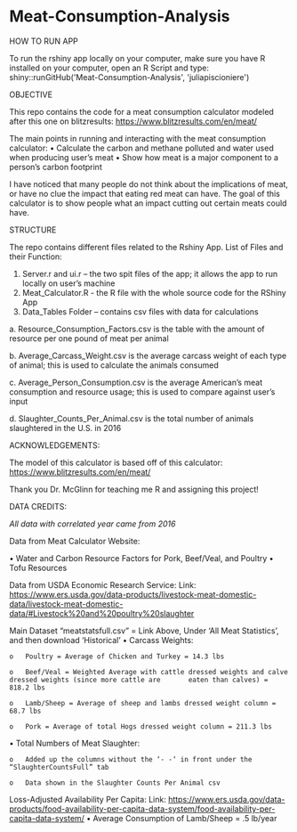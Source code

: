 # Meat-Consumption-Analysis

HOW TO RUN APP

To run the rshiny app locally on your computer, make sure you have R installed on your computer, open an R Script and type: 
shiny::runGitHub('Meat-Consumption-Analysis', 'juliapiscioniere')

OBJECTIVE

This repo contains the code for a meat consumption calculator modeled after this one on blitzresults:
https://www.blitzresults.com/en/meat/

The main points in running and interacting with the meat consumption calculator:
•	Calculate the carbon and methane polluted and water used when producing user’s meat 
•	Show how meat is a major component to a person’s carbon footprint

I have noticed that many people do not think about the implications of meat, or have no clue the impact that eating red meat can have. The goal of this calculator is to show people what an impact cutting out certain meats could have. 

STRUCTURE 

The repo contains different files related to the Rshiny App. 
List of Files and their Function:
1.	Server.r and ui.r – the two spit files of the app; it allows the app to run locally on user’s machine
2.	Meat_Calculator.R - the R file with the whole source code for the RShiny App 
3.	Data_Tables Folder – contains csv files with data for calculations 

  a.	Resource_Consumption_Factors.csv is the table with the amount of resource per one pound of meat per animal

  b.	Average_Carcass_Weight.csv is the average carcass weight of each type of animal; this is used to calculate       the animals consumed 

  c.	Average_Person_Consumption.csv is the average American’s meat consumption and resource usage; this is used       to compare against user’s input 

  d.	Slaughter_Counts_Per_Animal.csv is the total number of animals slaughtered in the U.S. in 2016

ACKNOWLEDGEMENTS:

The model of this calculator is based off of this calculator: https://www.blitzresults.com/en/meat/

Thank you Dr. McGlinn for teaching me R and assigning this project! 

DATA CREDITS:

*All data with correlated year came from 2016*

Data from Meat Calculator Website:

  •	Water and Carbon Resource Factors for Pork, Beef/Veal, and Poultry
  •	Tofu Resources

Data from USDA Economic Research Service:
Link: https://www.ers.usda.gov/data-products/livestock-meat-domestic-data/livestock-meat-domestic-data/#Livestock%20and%20poultry%20slaughter

Main Dataset “meatstatsfull.csv” = Link Above, Under ‘All Meat Statistics’, and then download ‘Historical’
  •	Carcass Weights:
  
    o	Poultry = Average of Chicken and Turkey = 14.3 lbs
    
    o	Beef/Veal = Weighted Average with cattle dressed weights and calve dressed weights (since more cattle are       eaten than calves) = 818.2 lbs
    
    o	Lamb/Sheep = Average of sheep and lambs dressed weight column = 68.7 lbs
    
    o	Pork = Average of total Hogs dressed weight column = 211.3 lbs

  •	Total Numbers of Meat Slaughter:
  
    o	Added up the columns without the ‘- -‘ in front under the “SlaughterCountsFull” tab
    
    o	Data shown in the Slaughter Counts Per Animal csv

Loss-Adjusted Availability Per Capita:
Link: https://www.ers.usda.gov/data-products/food-availability-per-capita-data-system/food-availability-per-capita-data-system/
  •	Average Consumption of Lamb/Sheep = .5 lb/year    

